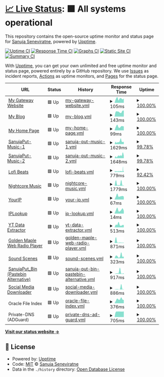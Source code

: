 # [📈 Live Status](https://status.sanuja.biz): <!--live status--> **🟩 All systems operational**

This repository contains the open-source uptime monitor and status page for [Sanuja Seneviratne](https://sanuja.biz/), powered by [Upptime](https://github.com/upptime/upptime).

[![Uptime CI](https://github.com/SanujaNS/SanujaPut-Status/workflows/Uptime%20CI/badge.svg)](https://github.com/SanujaNS/SanujaPut-Status/actions?query=workflow%3A%22Uptime+CI%22)
[![Response Time CI](https://github.com/SanujaNS/SanujaPut-Status/workflows/Response%20Time%20CI/badge.svg)](https://github.com/SanujaNS/SanujaPut-Status/actions?query=workflow%3A%22Response+Time+CI%22)
[![Graphs CI](https://github.com/SanujaNS/SanujaPut-Status/workflows/Graphs%20CI/badge.svg)](https://github.com/SanujaNS/SanujaPut-Status/actions?query=workflow%3A%22Graphs+CI%22)
[![Static Site CI](https://github.com/SanujaNS/SanujaPut-Status/workflows/Static%20Site%20CI/badge.svg)](https://github.com/SanujaNS/SanujaPut-Status/actions?query=workflow%3A%22Static+Site+CI%22)
[![Summary CI](https://github.com/SanujaNS/SanujaPut-Status/workflows/Summary%20CI/badge.svg)](https://github.com/SanujaNS/SanujaPut-Status/actions?query=workflow%3A%22Summary+CI%22)

With [Upptime](https://upptime.js.org), you can get your own unlimited and free uptime monitor and status page, powered entirely by a GitHub repository. We use [Issues](https://github.com/SanujaNS/SanujaPut-Status/issues) as incident reports, [Actions](https://github.com/SanujaNS/SanujaPut-Status/actions) as uptime monitors, and [Pages](https://status.sanuja.biz) for the status page.

<!--start: status pages-->
<!-- This summary is generated by Upptime (https://github.com/upptime/upptime) -->
<!-- Do not edit this manually, your changes will be overwritten -->
<!-- prettier-ignore -->
| URL | Status | History | Response Time | Uptime |
| --- | ------ | ------- | ------------- | ------ |
| <img alt="" src="https://icons.duckduckgo.com/ip3/sanuja.biz.ico" height="13"> [My Gateway Website](https://sanuja.biz/) | 🟩 Up | [my-gateway-website.yml](https://github.com/SanujaNS/SanujaPut-Status/commits/HEAD/history/my-gateway-website.yml) | <details><summary><img alt="Response time graph" src="./graphs/my-gateway-website/response-time-week.png" height="20"> 105ms</summary><br><a href="https://status.sanuja.biz/history/my-gateway-website"><img alt="Response time 96" src="https://img.shields.io/endpoint?url=https%3A%2F%2Fraw.githubusercontent.com%2FSanujaNS%2FSanujaPut-Status%2FHEAD%2Fapi%2Fmy-gateway-website%2Fresponse-time.json"></a><br><a href="https://status.sanuja.biz/history/my-gateway-website"><img alt="24-hour response time 109" src="https://img.shields.io/endpoint?url=https%3A%2F%2Fraw.githubusercontent.com%2FSanujaNS%2FSanujaPut-Status%2FHEAD%2Fapi%2Fmy-gateway-website%2Fresponse-time-day.json"></a><br><a href="https://status.sanuja.biz/history/my-gateway-website"><img alt="7-day response time 105" src="https://img.shields.io/endpoint?url=https%3A%2F%2Fraw.githubusercontent.com%2FSanujaNS%2FSanujaPut-Status%2FHEAD%2Fapi%2Fmy-gateway-website%2Fresponse-time-week.json"></a><br><a href="https://status.sanuja.biz/history/my-gateway-website"><img alt="30-day response time 111" src="https://img.shields.io/endpoint?url=https%3A%2F%2Fraw.githubusercontent.com%2FSanujaNS%2FSanujaPut-Status%2FHEAD%2Fapi%2Fmy-gateway-website%2Fresponse-time-month.json"></a><br><a href="https://status.sanuja.biz/history/my-gateway-website"><img alt="1-year response time 104" src="https://img.shields.io/endpoint?url=https%3A%2F%2Fraw.githubusercontent.com%2FSanujaNS%2FSanujaPut-Status%2FHEAD%2Fapi%2Fmy-gateway-website%2Fresponse-time-year.json"></a></details> | <details><summary><a href="https://status.sanuja.biz/history/my-gateway-website">100.00%</a></summary><a href="https://status.sanuja.biz/history/my-gateway-website"><img alt="All-time uptime 99.65%" src="https://img.shields.io/endpoint?url=https%3A%2F%2Fraw.githubusercontent.com%2FSanujaNS%2FSanujaPut-Status%2FHEAD%2Fapi%2Fmy-gateway-website%2Fuptime.json"></a><br><a href="https://status.sanuja.biz/history/my-gateway-website"><img alt="24-hour uptime 100.00%" src="https://img.shields.io/endpoint?url=https%3A%2F%2Fraw.githubusercontent.com%2FSanujaNS%2FSanujaPut-Status%2FHEAD%2Fapi%2Fmy-gateway-website%2Fuptime-day.json"></a><br><a href="https://status.sanuja.biz/history/my-gateway-website"><img alt="7-day uptime 100.00%" src="https://img.shields.io/endpoint?url=https%3A%2F%2Fraw.githubusercontent.com%2FSanujaNS%2FSanujaPut-Status%2FHEAD%2Fapi%2Fmy-gateway-website%2Fuptime-week.json"></a><br><a href="https://status.sanuja.biz/history/my-gateway-website"><img alt="30-day uptime 100.00%" src="https://img.shields.io/endpoint?url=https%3A%2F%2Fraw.githubusercontent.com%2FSanujaNS%2FSanujaPut-Status%2FHEAD%2Fapi%2Fmy-gateway-website%2Fuptime-month.json"></a><br><a href="https://status.sanuja.biz/history/my-gateway-website"><img alt="1-year uptime 99.66%" src="https://img.shields.io/endpoint?url=https%3A%2F%2Fraw.githubusercontent.com%2FSanujaNS%2FSanujaPut-Status%2FHEAD%2Fapi%2Fmy-gateway-website%2Fuptime-year.json"></a></details>
| <img alt="" src="https://icons.duckduckgo.com/ip3/sanujas.com.ico" height="13"> [My Blog](https://sanujas.com/) | 🟩 Up | [my-blog.yml](https://github.com/SanujaNS/SanujaPut-Status/commits/HEAD/history/my-blog.yml) | <details><summary><img alt="Response time graph" src="./graphs/my-blog/response-time-week.png" height="20"> 143ms</summary><br><a href="https://status.sanuja.biz/history/my-blog"><img alt="Response time 121" src="https://img.shields.io/endpoint?url=https%3A%2F%2Fraw.githubusercontent.com%2FSanujaNS%2FSanujaPut-Status%2FHEAD%2Fapi%2Fmy-blog%2Fresponse-time.json"></a><br><a href="https://status.sanuja.biz/history/my-blog"><img alt="24-hour response time 176" src="https://img.shields.io/endpoint?url=https%3A%2F%2Fraw.githubusercontent.com%2FSanujaNS%2FSanujaPut-Status%2FHEAD%2Fapi%2Fmy-blog%2Fresponse-time-day.json"></a><br><a href="https://status.sanuja.biz/history/my-blog"><img alt="7-day response time 143" src="https://img.shields.io/endpoint?url=https%3A%2F%2Fraw.githubusercontent.com%2FSanujaNS%2FSanujaPut-Status%2FHEAD%2Fapi%2Fmy-blog%2Fresponse-time-week.json"></a><br><a href="https://status.sanuja.biz/history/my-blog"><img alt="30-day response time 135" src="https://img.shields.io/endpoint?url=https%3A%2F%2Fraw.githubusercontent.com%2FSanujaNS%2FSanujaPut-Status%2FHEAD%2Fapi%2Fmy-blog%2Fresponse-time-month.json"></a><br><a href="https://status.sanuja.biz/history/my-blog"><img alt="1-year response time 129" src="https://img.shields.io/endpoint?url=https%3A%2F%2Fraw.githubusercontent.com%2FSanujaNS%2FSanujaPut-Status%2FHEAD%2Fapi%2Fmy-blog%2Fresponse-time-year.json"></a></details> | <details><summary><a href="https://status.sanuja.biz/history/my-blog">100.00%</a></summary><a href="https://status.sanuja.biz/history/my-blog"><img alt="All-time uptime 99.63%" src="https://img.shields.io/endpoint?url=https%3A%2F%2Fraw.githubusercontent.com%2FSanujaNS%2FSanujaPut-Status%2FHEAD%2Fapi%2Fmy-blog%2Fuptime.json"></a><br><a href="https://status.sanuja.biz/history/my-blog"><img alt="24-hour uptime 100.00%" src="https://img.shields.io/endpoint?url=https%3A%2F%2Fraw.githubusercontent.com%2FSanujaNS%2FSanujaPut-Status%2FHEAD%2Fapi%2Fmy-blog%2Fuptime-day.json"></a><br><a href="https://status.sanuja.biz/history/my-blog"><img alt="7-day uptime 100.00%" src="https://img.shields.io/endpoint?url=https%3A%2F%2Fraw.githubusercontent.com%2FSanujaNS%2FSanujaPut-Status%2FHEAD%2Fapi%2Fmy-blog%2Fuptime-week.json"></a><br><a href="https://status.sanuja.biz/history/my-blog"><img alt="30-day uptime 100.00%" src="https://img.shields.io/endpoint?url=https%3A%2F%2Fraw.githubusercontent.com%2FSanujaNS%2FSanujaPut-Status%2FHEAD%2Fapi%2Fmy-blog%2Fuptime-month.json"></a><br><a href="https://status.sanuja.biz/history/my-blog"><img alt="1-year uptime 99.62%" src="https://img.shields.io/endpoint?url=https%3A%2F%2Fraw.githubusercontent.com%2FSanujaNS%2FSanujaPut-Status%2FHEAD%2Fapi%2Fmy-blog%2Fuptime-year.json"></a></details>
| <img alt="" src="https://icons.duckduckgo.com/ip3/status.sanuja.biz.ico" height="13"> [My Home Page](https://status.sanuja.biz/) | 🟩 Up | [my-home-page.yml](https://github.com/SanujaNS/SanujaPut-Status/commits/HEAD/history/my-home-page.yml) | <details><summary><img alt="Response time graph" src="./graphs/my-home-page/response-time-week.png" height="20"> 99ms</summary><br><a href="https://status.sanuja.biz/history/my-home-page"><img alt="Response time 102" src="https://img.shields.io/endpoint?url=https%3A%2F%2Fraw.githubusercontent.com%2FSanujaNS%2FSanujaPut-Status%2FHEAD%2Fapi%2Fmy-home-page%2Fresponse-time.json"></a><br><a href="https://status.sanuja.biz/history/my-home-page"><img alt="24-hour response time 99" src="https://img.shields.io/endpoint?url=https%3A%2F%2Fraw.githubusercontent.com%2FSanujaNS%2FSanujaPut-Status%2FHEAD%2Fapi%2Fmy-home-page%2Fresponse-time-day.json"></a><br><a href="https://status.sanuja.biz/history/my-home-page"><img alt="7-day response time 99" src="https://img.shields.io/endpoint?url=https%3A%2F%2Fraw.githubusercontent.com%2FSanujaNS%2FSanujaPut-Status%2FHEAD%2Fapi%2Fmy-home-page%2Fresponse-time-week.json"></a><br><a href="https://status.sanuja.biz/history/my-home-page"><img alt="30-day response time 95" src="https://img.shields.io/endpoint?url=https%3A%2F%2Fraw.githubusercontent.com%2FSanujaNS%2FSanujaPut-Status%2FHEAD%2Fapi%2Fmy-home-page%2Fresponse-time-month.json"></a><br><a href="https://status.sanuja.biz/history/my-home-page"><img alt="1-year response time 102" src="https://img.shields.io/endpoint?url=https%3A%2F%2Fraw.githubusercontent.com%2FSanujaNS%2FSanujaPut-Status%2FHEAD%2Fapi%2Fmy-home-page%2Fresponse-time-year.json"></a></details> | <details><summary><a href="https://status.sanuja.biz/history/my-home-page">100.00%</a></summary><a href="https://status.sanuja.biz/history/my-home-page"><img alt="All-time uptime 99.89%" src="https://img.shields.io/endpoint?url=https%3A%2F%2Fraw.githubusercontent.com%2FSanujaNS%2FSanujaPut-Status%2FHEAD%2Fapi%2Fmy-home-page%2Fuptime.json"></a><br><a href="https://status.sanuja.biz/history/my-home-page"><img alt="24-hour uptime 100.00%" src="https://img.shields.io/endpoint?url=https%3A%2F%2Fraw.githubusercontent.com%2FSanujaNS%2FSanujaPut-Status%2FHEAD%2Fapi%2Fmy-home-page%2Fuptime-day.json"></a><br><a href="https://status.sanuja.biz/history/my-home-page"><img alt="7-day uptime 100.00%" src="https://img.shields.io/endpoint?url=https%3A%2F%2Fraw.githubusercontent.com%2FSanujaNS%2FSanujaPut-Status%2FHEAD%2Fapi%2Fmy-home-page%2Fuptime-week.json"></a><br><a href="https://status.sanuja.biz/history/my-home-page"><img alt="30-day uptime 100.00%" src="https://img.shields.io/endpoint?url=https%3A%2F%2Fraw.githubusercontent.com%2FSanujaNS%2FSanujaPut-Status%2FHEAD%2Fapi%2Fmy-home-page%2Fuptime-month.json"></a><br><a href="https://status.sanuja.biz/history/my-home-page"><img alt="1-year uptime 99.89%" src="https://img.shields.io/endpoint?url=https%3A%2F%2Fraw.githubusercontent.com%2FSanujaNS%2FSanujaPut-Status%2FHEAD%2Fapi%2Fmy-home-page%2Fuptime-year.json"></a></details>
| <img alt="" src="https://icons.duckduckgo.com/ip3/smusic.sanujas.eu.org.ico" height="13"> [SanujaPut-Music-1](https://smusic.sanujas.eu.org/) | 🟩 Up | [sanuja-put-music-1.yml](https://github.com/SanujaNS/SanujaPut-Status/commits/HEAD/history/sanuja-put-music-1.yml) | <details><summary><img alt="Response time graph" src="./graphs/sanuja-put-music-1/response-time-week.png" height="20"> 1629ms</summary><br><a href="https://status.sanuja.biz/history/sanuja-put-music-1"><img alt="Response time 1764" src="https://img.shields.io/endpoint?url=https%3A%2F%2Fraw.githubusercontent.com%2FSanujaNS%2FSanujaPut-Status%2FHEAD%2Fapi%2Fsanuja-put-music-1%2Fresponse-time.json"></a><br><a href="https://status.sanuja.biz/history/sanuja-put-music-1"><img alt="24-hour response time 1489" src="https://img.shields.io/endpoint?url=https%3A%2F%2Fraw.githubusercontent.com%2FSanujaNS%2FSanujaPut-Status%2FHEAD%2Fapi%2Fsanuja-put-music-1%2Fresponse-time-day.json"></a><br><a href="https://status.sanuja.biz/history/sanuja-put-music-1"><img alt="7-day response time 1629" src="https://img.shields.io/endpoint?url=https%3A%2F%2Fraw.githubusercontent.com%2FSanujaNS%2FSanujaPut-Status%2FHEAD%2Fapi%2Fsanuja-put-music-1%2Fresponse-time-week.json"></a><br><a href="https://status.sanuja.biz/history/sanuja-put-music-1"><img alt="30-day response time 1711" src="https://img.shields.io/endpoint?url=https%3A%2F%2Fraw.githubusercontent.com%2FSanujaNS%2FSanujaPut-Status%2FHEAD%2Fapi%2Fsanuja-put-music-1%2Fresponse-time-month.json"></a><br><a href="https://status.sanuja.biz/history/sanuja-put-music-1"><img alt="1-year response time 1764" src="https://img.shields.io/endpoint?url=https%3A%2F%2Fraw.githubusercontent.com%2FSanujaNS%2FSanujaPut-Status%2FHEAD%2Fapi%2Fsanuja-put-music-1%2Fresponse-time-year.json"></a></details> | <details><summary><a href="https://status.sanuja.biz/history/sanuja-put-music-1">99.78%</a></summary><a href="https://status.sanuja.biz/history/sanuja-put-music-1"><img alt="All-time uptime 75.09%" src="https://img.shields.io/endpoint?url=https%3A%2F%2Fraw.githubusercontent.com%2FSanujaNS%2FSanujaPut-Status%2FHEAD%2Fapi%2Fsanuja-put-music-1%2Fuptime.json"></a><br><a href="https://status.sanuja.biz/history/sanuja-put-music-1"><img alt="24-hour uptime 100.00%" src="https://img.shields.io/endpoint?url=https%3A%2F%2Fraw.githubusercontent.com%2FSanujaNS%2FSanujaPut-Status%2FHEAD%2Fapi%2Fsanuja-put-music-1%2Fuptime-day.json"></a><br><a href="https://status.sanuja.biz/history/sanuja-put-music-1"><img alt="7-day uptime 99.78%" src="https://img.shields.io/endpoint?url=https%3A%2F%2Fraw.githubusercontent.com%2FSanujaNS%2FSanujaPut-Status%2FHEAD%2Fapi%2Fsanuja-put-music-1%2Fuptime-week.json"></a><br><a href="https://status.sanuja.biz/history/sanuja-put-music-1"><img alt="30-day uptime 99.72%" src="https://img.shields.io/endpoint?url=https%3A%2F%2Fraw.githubusercontent.com%2FSanujaNS%2FSanujaPut-Status%2FHEAD%2Fapi%2Fsanuja-put-music-1%2Fuptime-month.json"></a><br><a href="https://status.sanuja.biz/history/sanuja-put-music-1"><img alt="1-year uptime 92.59%" src="https://img.shields.io/endpoint?url=https%3A%2F%2Fraw.githubusercontent.com%2FSanujaNS%2FSanujaPut-Status%2FHEAD%2Fapi%2Fsanuja-put-music-1%2Fuptime-year.json"></a></details>
| <img alt="" src="https://icons.duckduckgo.com/ip3/sanujas.serv00.net.ico" height="13"> [SanujaPut-Music-2](https://sanujas.serv00.net/) | 🟩 Up | [sanuja-put-music-2.yml](https://github.com/SanujaNS/SanujaPut-Status/commits/HEAD/history/sanuja-put-music-2.yml) | <details><summary><img alt="Response time graph" src="./graphs/sanuja-put-music-2/response-time-week.png" height="20"> 1648ms</summary><br><a href="https://status.sanuja.biz/history/sanuja-put-music-2"><img alt="Response time 1586" src="https://img.shields.io/endpoint?url=https%3A%2F%2Fraw.githubusercontent.com%2FSanujaNS%2FSanujaPut-Status%2FHEAD%2Fapi%2Fsanuja-put-music-2%2Fresponse-time.json"></a><br><a href="https://status.sanuja.biz/history/sanuja-put-music-2"><img alt="24-hour response time 1606" src="https://img.shields.io/endpoint?url=https%3A%2F%2Fraw.githubusercontent.com%2FSanujaNS%2FSanujaPut-Status%2FHEAD%2Fapi%2Fsanuja-put-music-2%2Fresponse-time-day.json"></a><br><a href="https://status.sanuja.biz/history/sanuja-put-music-2"><img alt="7-day response time 1648" src="https://img.shields.io/endpoint?url=https%3A%2F%2Fraw.githubusercontent.com%2FSanujaNS%2FSanujaPut-Status%2FHEAD%2Fapi%2Fsanuja-put-music-2%2Fresponse-time-week.json"></a><br><a href="https://status.sanuja.biz/history/sanuja-put-music-2"><img alt="30-day response time 1497" src="https://img.shields.io/endpoint?url=https%3A%2F%2Fraw.githubusercontent.com%2FSanujaNS%2FSanujaPut-Status%2FHEAD%2Fapi%2Fsanuja-put-music-2%2Fresponse-time-month.json"></a><br><a href="https://status.sanuja.biz/history/sanuja-put-music-2"><img alt="1-year response time 1495" src="https://img.shields.io/endpoint?url=https%3A%2F%2Fraw.githubusercontent.com%2FSanujaNS%2FSanujaPut-Status%2FHEAD%2Fapi%2Fsanuja-put-music-2%2Fresponse-time-year.json"></a></details> | <details><summary><a href="https://status.sanuja.biz/history/sanuja-put-music-2">99.78%</a></summary><a href="https://status.sanuja.biz/history/sanuja-put-music-2"><img alt="All-time uptime 99.84%" src="https://img.shields.io/endpoint?url=https%3A%2F%2Fraw.githubusercontent.com%2FSanujaNS%2FSanujaPut-Status%2FHEAD%2Fapi%2Fsanuja-put-music-2%2Fuptime.json"></a><br><a href="https://status.sanuja.biz/history/sanuja-put-music-2"><img alt="24-hour uptime 100.00%" src="https://img.shields.io/endpoint?url=https%3A%2F%2Fraw.githubusercontent.com%2FSanujaNS%2FSanujaPut-Status%2FHEAD%2Fapi%2Fsanuja-put-music-2%2Fuptime-day.json"></a><br><a href="https://status.sanuja.biz/history/sanuja-put-music-2"><img alt="7-day uptime 99.78%" src="https://img.shields.io/endpoint?url=https%3A%2F%2Fraw.githubusercontent.com%2FSanujaNS%2FSanujaPut-Status%2FHEAD%2Fapi%2Fsanuja-put-music-2%2Fuptime-week.json"></a><br><a href="https://status.sanuja.biz/history/sanuja-put-music-2"><img alt="30-day uptime 99.72%" src="https://img.shields.io/endpoint?url=https%3A%2F%2Fraw.githubusercontent.com%2FSanujaNS%2FSanujaPut-Status%2FHEAD%2Fapi%2Fsanuja-put-music-2%2Fuptime-month.json"></a><br><a href="https://status.sanuja.biz/history/sanuja-put-music-2"><img alt="1-year uptime 99.81%" src="https://img.shields.io/endpoint?url=https%3A%2F%2Fraw.githubusercontent.com%2FSanujaNS%2FSanujaPut-Status%2FHEAD%2Fapi%2Fsanuja-put-music-2%2Fuptime-year.json"></a></details>
| <img alt="" src="https://icons.duckduckgo.com/ip3/sanuja.rf.gd.ico" height="13"> [Lofi Beats](https://sanuja.rf.gd/) | 🟩 Up | [lofi-beats.yml](https://github.com/SanujaNS/SanujaPut-Status/commits/HEAD/history/lofi-beats.yml) | <details><summary><img alt="Response time graph" src="./graphs/lofi-beats/response-time-week.png" height="20"> 779ms</summary><br><a href="https://status.sanuja.biz/history/lofi-beats"><img alt="Response time 634" src="https://img.shields.io/endpoint?url=https%3A%2F%2Fraw.githubusercontent.com%2FSanujaNS%2FSanujaPut-Status%2FHEAD%2Fapi%2Flofi-beats%2Fresponse-time.json"></a><br><a href="https://status.sanuja.biz/history/lofi-beats"><img alt="24-hour response time 685" src="https://img.shields.io/endpoint?url=https%3A%2F%2Fraw.githubusercontent.com%2FSanujaNS%2FSanujaPut-Status%2FHEAD%2Fapi%2Flofi-beats%2Fresponse-time-day.json"></a><br><a href="https://status.sanuja.biz/history/lofi-beats"><img alt="7-day response time 779" src="https://img.shields.io/endpoint?url=https%3A%2F%2Fraw.githubusercontent.com%2FSanujaNS%2FSanujaPut-Status%2FHEAD%2Fapi%2Flofi-beats%2Fresponse-time-week.json"></a><br><a href="https://status.sanuja.biz/history/lofi-beats"><img alt="30-day response time 782" src="https://img.shields.io/endpoint?url=https%3A%2F%2Fraw.githubusercontent.com%2FSanujaNS%2FSanujaPut-Status%2FHEAD%2Fapi%2Flofi-beats%2Fresponse-time-month.json"></a><br><a href="https://status.sanuja.biz/history/lofi-beats"><img alt="1-year response time 652" src="https://img.shields.io/endpoint?url=https%3A%2F%2Fraw.githubusercontent.com%2FSanujaNS%2FSanujaPut-Status%2FHEAD%2Fapi%2Flofi-beats%2Fresponse-time-year.json"></a></details> | <details><summary><a href="https://status.sanuja.biz/history/lofi-beats">92.42%</a></summary><a href="https://status.sanuja.biz/history/lofi-beats"><img alt="All-time uptime 99.70%" src="https://img.shields.io/endpoint?url=https%3A%2F%2Fraw.githubusercontent.com%2FSanujaNS%2FSanujaPut-Status%2FHEAD%2Fapi%2Flofi-beats%2Fuptime.json"></a><br><a href="https://status.sanuja.biz/history/lofi-beats"><img alt="24-hour uptime 98.11%" src="https://img.shields.io/endpoint?url=https%3A%2F%2Fraw.githubusercontent.com%2FSanujaNS%2FSanujaPut-Status%2FHEAD%2Fapi%2Flofi-beats%2Fuptime-day.json"></a><br><a href="https://status.sanuja.biz/history/lofi-beats"><img alt="7-day uptime 92.42%" src="https://img.shields.io/endpoint?url=https%3A%2F%2Fraw.githubusercontent.com%2FSanujaNS%2FSanujaPut-Status%2FHEAD%2Fapi%2Flofi-beats%2Fuptime-week.json"></a><br><a href="https://status.sanuja.biz/history/lofi-beats"><img alt="30-day uptime 94.53%" src="https://img.shields.io/endpoint?url=https%3A%2F%2Fraw.githubusercontent.com%2FSanujaNS%2FSanujaPut-Status%2FHEAD%2Fapi%2Flofi-beats%2Fuptime-month.json"></a><br><a href="https://status.sanuja.biz/history/lofi-beats"><img alt="1-year uptime 99.43%" src="https://img.shields.io/endpoint?url=https%3A%2F%2Fraw.githubusercontent.com%2FSanujaNS%2FSanujaPut-Status%2FHEAD%2Fapi%2Flofi-beats%2Fuptime-year.json"></a></details>
| <img alt="" src="https://icons.duckduckgo.com/ip3/ncore.sanujas.eu.org.ico" height="13"> [Nightcore Music](https://ncore.sanujas.eu.org/) | 🟩 Up | [nightcore-music.yml](https://github.com/SanujaNS/SanujaPut-Status/commits/HEAD/history/nightcore-music.yml) | <details><summary><img alt="Response time graph" src="./graphs/nightcore-music/response-time-week.png" height="20"> 1779ms</summary><br><a href="https://status.sanuja.biz/history/nightcore-music"><img alt="Response time 839" src="https://img.shields.io/endpoint?url=https%3A%2F%2Fraw.githubusercontent.com%2FSanujaNS%2FSanujaPut-Status%2FHEAD%2Fapi%2Fnightcore-music%2Fresponse-time.json"></a><br><a href="https://status.sanuja.biz/history/nightcore-music"><img alt="24-hour response time 336" src="https://img.shields.io/endpoint?url=https%3A%2F%2Fraw.githubusercontent.com%2FSanujaNS%2FSanujaPut-Status%2FHEAD%2Fapi%2Fnightcore-music%2Fresponse-time-day.json"></a><br><a href="https://status.sanuja.biz/history/nightcore-music"><img alt="7-day response time 1779" src="https://img.shields.io/endpoint?url=https%3A%2F%2Fraw.githubusercontent.com%2FSanujaNS%2FSanujaPut-Status%2FHEAD%2Fapi%2Fnightcore-music%2Fresponse-time-week.json"></a><br><a href="https://status.sanuja.biz/history/nightcore-music"><img alt="30-day response time 776" src="https://img.shields.io/endpoint?url=https%3A%2F%2Fraw.githubusercontent.com%2FSanujaNS%2FSanujaPut-Status%2FHEAD%2Fapi%2Fnightcore-music%2Fresponse-time-month.json"></a><br><a href="https://status.sanuja.biz/history/nightcore-music"><img alt="1-year response time 839" src="https://img.shields.io/endpoint?url=https%3A%2F%2Fraw.githubusercontent.com%2FSanujaNS%2FSanujaPut-Status%2FHEAD%2Fapi%2Fnightcore-music%2Fresponse-time-year.json"></a></details> | <details><summary><a href="https://status.sanuja.biz/history/nightcore-music">100.00%</a></summary><a href="https://status.sanuja.biz/history/nightcore-music"><img alt="All-time uptime 98.09%" src="https://img.shields.io/endpoint?url=https%3A%2F%2Fraw.githubusercontent.com%2FSanujaNS%2FSanujaPut-Status%2FHEAD%2Fapi%2Fnightcore-music%2Fuptime.json"></a><br><a href="https://status.sanuja.biz/history/nightcore-music"><img alt="24-hour uptime 100.00%" src="https://img.shields.io/endpoint?url=https%3A%2F%2Fraw.githubusercontent.com%2FSanujaNS%2FSanujaPut-Status%2FHEAD%2Fapi%2Fnightcore-music%2Fuptime-day.json"></a><br><a href="https://status.sanuja.biz/history/nightcore-music"><img alt="7-day uptime 100.00%" src="https://img.shields.io/endpoint?url=https%3A%2F%2Fraw.githubusercontent.com%2FSanujaNS%2FSanujaPut-Status%2FHEAD%2Fapi%2Fnightcore-music%2Fuptime-week.json"></a><br><a href="https://status.sanuja.biz/history/nightcore-music"><img alt="30-day uptime 99.88%" src="https://img.shields.io/endpoint?url=https%3A%2F%2Fraw.githubusercontent.com%2FSanujaNS%2FSanujaPut-Status%2FHEAD%2Fapi%2Fnightcore-music%2Fuptime-month.json"></a><br><a href="https://status.sanuja.biz/history/nightcore-music"><img alt="1-year uptime 98.09%" src="https://img.shields.io/endpoint?url=https%3A%2F%2Fraw.githubusercontent.com%2FSanujaNS%2FSanujaPut-Status%2FHEAD%2Fapi%2Fnightcore-music%2Fuptime-year.json"></a></details>
| <img alt="" src="https://icons.duckduckgo.com/ip3/sanuja.biz.ico" height="13"> [YourIP](https://sanuja.biz/tools/yourip/) | 🟩 Up | [your-ip.yml](https://github.com/SanujaNS/SanujaPut-Status/commits/HEAD/history/your-ip.yml) | <details><summary><img alt="Response time graph" src="./graphs/your-ip/response-time-week.png" height="20"> 67ms</summary><br><a href="https://status.sanuja.biz/history/your-ip"><img alt="Response time 53" src="https://img.shields.io/endpoint?url=https%3A%2F%2Fraw.githubusercontent.com%2FSanujaNS%2FSanujaPut-Status%2FHEAD%2Fapi%2Fyour-ip%2Fresponse-time.json"></a><br><a href="https://status.sanuja.biz/history/your-ip"><img alt="24-hour response time 55" src="https://img.shields.io/endpoint?url=https%3A%2F%2Fraw.githubusercontent.com%2FSanujaNS%2FSanujaPut-Status%2FHEAD%2Fapi%2Fyour-ip%2Fresponse-time-day.json"></a><br><a href="https://status.sanuja.biz/history/your-ip"><img alt="7-day response time 67" src="https://img.shields.io/endpoint?url=https%3A%2F%2Fraw.githubusercontent.com%2FSanujaNS%2FSanujaPut-Status%2FHEAD%2Fapi%2Fyour-ip%2Fresponse-time-week.json"></a><br><a href="https://status.sanuja.biz/history/your-ip"><img alt="30-day response time 67" src="https://img.shields.io/endpoint?url=https%3A%2F%2Fraw.githubusercontent.com%2FSanujaNS%2FSanujaPut-Status%2FHEAD%2Fapi%2Fyour-ip%2Fresponse-time-month.json"></a><br><a href="https://status.sanuja.biz/history/your-ip"><img alt="1-year response time 65" src="https://img.shields.io/endpoint?url=https%3A%2F%2Fraw.githubusercontent.com%2FSanujaNS%2FSanujaPut-Status%2FHEAD%2Fapi%2Fyour-ip%2Fresponse-time-year.json"></a></details> | <details><summary><a href="https://status.sanuja.biz/history/your-ip">100.00%</a></summary><a href="https://status.sanuja.biz/history/your-ip"><img alt="All-time uptime 99.61%" src="https://img.shields.io/endpoint?url=https%3A%2F%2Fraw.githubusercontent.com%2FSanujaNS%2FSanujaPut-Status%2FHEAD%2Fapi%2Fyour-ip%2Fuptime.json"></a><br><a href="https://status.sanuja.biz/history/your-ip"><img alt="24-hour uptime 100.00%" src="https://img.shields.io/endpoint?url=https%3A%2F%2Fraw.githubusercontent.com%2FSanujaNS%2FSanujaPut-Status%2FHEAD%2Fapi%2Fyour-ip%2Fuptime-day.json"></a><br><a href="https://status.sanuja.biz/history/your-ip"><img alt="7-day uptime 100.00%" src="https://img.shields.io/endpoint?url=https%3A%2F%2Fraw.githubusercontent.com%2FSanujaNS%2FSanujaPut-Status%2FHEAD%2Fapi%2Fyour-ip%2Fuptime-week.json"></a><br><a href="https://status.sanuja.biz/history/your-ip"><img alt="30-day uptime 100.00%" src="https://img.shields.io/endpoint?url=https%3A%2F%2Fraw.githubusercontent.com%2FSanujaNS%2FSanujaPut-Status%2FHEAD%2Fapi%2Fyour-ip%2Fuptime-month.json"></a><br><a href="https://status.sanuja.biz/history/your-ip"><img alt="1-year uptime 99.60%" src="https://img.shields.io/endpoint?url=https%3A%2F%2Fraw.githubusercontent.com%2FSanujaNS%2FSanujaPut-Status%2FHEAD%2Fapi%2Fyour-ip%2Fuptime-year.json"></a></details>
| <img alt="" src="https://icons.duckduckgo.com/ip3/sanuja.biz.ico" height="13"> [IPLookup](https://sanuja.biz/tools/iplookup/) | 🟩 Up | [ip-lookup.yml](https://github.com/SanujaNS/SanujaPut-Status/commits/HEAD/history/ip-lookup.yml) | <details><summary><img alt="Response time graph" src="./graphs/ip-lookup/response-time-week.png" height="20"> 14ms</summary><br><a href="https://status.sanuja.biz/history/ip-lookup"><img alt="Response time 23" src="https://img.shields.io/endpoint?url=https%3A%2F%2Fraw.githubusercontent.com%2FSanujaNS%2FSanujaPut-Status%2FHEAD%2Fapi%2Fip-lookup%2Fresponse-time.json"></a><br><a href="https://status.sanuja.biz/history/ip-lookup"><img alt="24-hour response time 11" src="https://img.shields.io/endpoint?url=https%3A%2F%2Fraw.githubusercontent.com%2FSanujaNS%2FSanujaPut-Status%2FHEAD%2Fapi%2Fip-lookup%2Fresponse-time-day.json"></a><br><a href="https://status.sanuja.biz/history/ip-lookup"><img alt="7-day response time 14" src="https://img.shields.io/endpoint?url=https%3A%2F%2Fraw.githubusercontent.com%2FSanujaNS%2FSanujaPut-Status%2FHEAD%2Fapi%2Fip-lookup%2Fresponse-time-week.json"></a><br><a href="https://status.sanuja.biz/history/ip-lookup"><img alt="30-day response time 16" src="https://img.shields.io/endpoint?url=https%3A%2F%2Fraw.githubusercontent.com%2FSanujaNS%2FSanujaPut-Status%2FHEAD%2Fapi%2Fip-lookup%2Fresponse-time-month.json"></a><br><a href="https://status.sanuja.biz/history/ip-lookup"><img alt="1-year response time 26" src="https://img.shields.io/endpoint?url=https%3A%2F%2Fraw.githubusercontent.com%2FSanujaNS%2FSanujaPut-Status%2FHEAD%2Fapi%2Fip-lookup%2Fresponse-time-year.json"></a></details> | <details><summary><a href="https://status.sanuja.biz/history/ip-lookup">100.00%</a></summary><a href="https://status.sanuja.biz/history/ip-lookup"><img alt="All-time uptime 99.61%" src="https://img.shields.io/endpoint?url=https%3A%2F%2Fraw.githubusercontent.com%2FSanujaNS%2FSanujaPut-Status%2FHEAD%2Fapi%2Fip-lookup%2Fuptime.json"></a><br><a href="https://status.sanuja.biz/history/ip-lookup"><img alt="24-hour uptime 100.00%" src="https://img.shields.io/endpoint?url=https%3A%2F%2Fraw.githubusercontent.com%2FSanujaNS%2FSanujaPut-Status%2FHEAD%2Fapi%2Fip-lookup%2Fuptime-day.json"></a><br><a href="https://status.sanuja.biz/history/ip-lookup"><img alt="7-day uptime 100.00%" src="https://img.shields.io/endpoint?url=https%3A%2F%2Fraw.githubusercontent.com%2FSanujaNS%2FSanujaPut-Status%2FHEAD%2Fapi%2Fip-lookup%2Fuptime-week.json"></a><br><a href="https://status.sanuja.biz/history/ip-lookup"><img alt="30-day uptime 100.00%" src="https://img.shields.io/endpoint?url=https%3A%2F%2Fraw.githubusercontent.com%2FSanujaNS%2FSanujaPut-Status%2FHEAD%2Fapi%2Fip-lookup%2Fuptime-month.json"></a><br><a href="https://status.sanuja.biz/history/ip-lookup"><img alt="1-year uptime 99.59%" src="https://img.shields.io/endpoint?url=https%3A%2F%2Fraw.githubusercontent.com%2FSanujaNS%2FSanujaPut-Status%2FHEAD%2Fapi%2Fip-lookup%2Fuptime-year.json"></a></details>
| <img alt="" src="https://icons.duckduckgo.com/ip3/yt.sanuja.eu.org.ico" height="13"> [YT Data Extractor](https://yt.sanuja.eu.org/) | 🟩 Up | [yt-data-extractor.yml](https://github.com/SanujaNS/SanujaPut-Status/commits/HEAD/history/yt-data-extractor.yml) | <details><summary><img alt="Response time graph" src="./graphs/yt-data-extractor/response-time-week.png" height="20"> 513ms</summary><br><a href="https://status.sanuja.biz/history/yt-data-extractor"><img alt="Response time 1126" src="https://img.shields.io/endpoint?url=https%3A%2F%2Fraw.githubusercontent.com%2FSanujaNS%2FSanujaPut-Status%2FHEAD%2Fapi%2Fyt-data-extractor%2Fresponse-time.json"></a><br><a href="https://status.sanuja.biz/history/yt-data-extractor"><img alt="24-hour response time 443" src="https://img.shields.io/endpoint?url=https%3A%2F%2Fraw.githubusercontent.com%2FSanujaNS%2FSanujaPut-Status%2FHEAD%2Fapi%2Fyt-data-extractor%2Fresponse-time-day.json"></a><br><a href="https://status.sanuja.biz/history/yt-data-extractor"><img alt="7-day response time 513" src="https://img.shields.io/endpoint?url=https%3A%2F%2Fraw.githubusercontent.com%2FSanujaNS%2FSanujaPut-Status%2FHEAD%2Fapi%2Fyt-data-extractor%2Fresponse-time-week.json"></a><br><a href="https://status.sanuja.biz/history/yt-data-extractor"><img alt="30-day response time 779" src="https://img.shields.io/endpoint?url=https%3A%2F%2Fraw.githubusercontent.com%2FSanujaNS%2FSanujaPut-Status%2FHEAD%2Fapi%2Fyt-data-extractor%2Fresponse-time-month.json"></a><br><a href="https://status.sanuja.biz/history/yt-data-extractor"><img alt="1-year response time 1126" src="https://img.shields.io/endpoint?url=https%3A%2F%2Fraw.githubusercontent.com%2FSanujaNS%2FSanujaPut-Status%2FHEAD%2Fapi%2Fyt-data-extractor%2Fresponse-time-year.json"></a></details> | <details><summary><a href="https://status.sanuja.biz/history/yt-data-extractor">100.00%</a></summary><a href="https://status.sanuja.biz/history/yt-data-extractor"><img alt="All-time uptime 96.93%" src="https://img.shields.io/endpoint?url=https%3A%2F%2Fraw.githubusercontent.com%2FSanujaNS%2FSanujaPut-Status%2FHEAD%2Fapi%2Fyt-data-extractor%2Fuptime.json"></a><br><a href="https://status.sanuja.biz/history/yt-data-extractor"><img alt="24-hour uptime 100.00%" src="https://img.shields.io/endpoint?url=https%3A%2F%2Fraw.githubusercontent.com%2FSanujaNS%2FSanujaPut-Status%2FHEAD%2Fapi%2Fyt-data-extractor%2Fuptime-day.json"></a><br><a href="https://status.sanuja.biz/history/yt-data-extractor"><img alt="7-day uptime 100.00%" src="https://img.shields.io/endpoint?url=https%3A%2F%2Fraw.githubusercontent.com%2FSanujaNS%2FSanujaPut-Status%2FHEAD%2Fapi%2Fyt-data-extractor%2Fuptime-week.json"></a><br><a href="https://status.sanuja.biz/history/yt-data-extractor"><img alt="30-day uptime 99.91%" src="https://img.shields.io/endpoint?url=https%3A%2F%2Fraw.githubusercontent.com%2FSanujaNS%2FSanujaPut-Status%2FHEAD%2Fapi%2Fyt-data-extractor%2Fuptime-month.json"></a><br><a href="https://status.sanuja.biz/history/yt-data-extractor"><img alt="1-year uptime 96.93%" src="https://img.shields.io/endpoint?url=https%3A%2F%2Fraw.githubusercontent.com%2FSanujaNS%2FSanujaPut-Status%2FHEAD%2Fapi%2Fyt-data-extractor%2Fuptime-year.json"></a></details>
| <img alt="" src="https://icons.duckduckgo.com/ip3/gm.sanuja.eu.org.ico" height="13"> [Golden Maple Web Radio Player](https://gm.sanuja.eu.org/) | 🟩 Up | [golden-maple-web-radio-player.yml](https://github.com/SanujaNS/SanujaPut-Status/commits/HEAD/history/golden-maple-web-radio-player.yml) | <details><summary><img alt="Response time graph" src="./graphs/golden-maple-web-radio-player/response-time-week.png" height="20"> 871ms</summary><br><a href="https://status.sanuja.biz/history/golden-maple-web-radio-player"><img alt="Response time 715" src="https://img.shields.io/endpoint?url=https%3A%2F%2Fraw.githubusercontent.com%2FSanujaNS%2FSanujaPut-Status%2FHEAD%2Fapi%2Fgolden-maple-web-radio-player%2Fresponse-time.json"></a><br><a href="https://status.sanuja.biz/history/golden-maple-web-radio-player"><img alt="24-hour response time 231" src="https://img.shields.io/endpoint?url=https%3A%2F%2Fraw.githubusercontent.com%2FSanujaNS%2FSanujaPut-Status%2FHEAD%2Fapi%2Fgolden-maple-web-radio-player%2Fresponse-time-day.json"></a><br><a href="https://status.sanuja.biz/history/golden-maple-web-radio-player"><img alt="7-day response time 871" src="https://img.shields.io/endpoint?url=https%3A%2F%2Fraw.githubusercontent.com%2FSanujaNS%2FSanujaPut-Status%2FHEAD%2Fapi%2Fgolden-maple-web-radio-player%2Fresponse-time-week.json"></a><br><a href="https://status.sanuja.biz/history/golden-maple-web-radio-player"><img alt="30-day response time 522" src="https://img.shields.io/endpoint?url=https%3A%2F%2Fraw.githubusercontent.com%2FSanujaNS%2FSanujaPut-Status%2FHEAD%2Fapi%2Fgolden-maple-web-radio-player%2Fresponse-time-month.json"></a><br><a href="https://status.sanuja.biz/history/golden-maple-web-radio-player"><img alt="1-year response time 715" src="https://img.shields.io/endpoint?url=https%3A%2F%2Fraw.githubusercontent.com%2FSanujaNS%2FSanujaPut-Status%2FHEAD%2Fapi%2Fgolden-maple-web-radio-player%2Fresponse-time-year.json"></a></details> | <details><summary><a href="https://status.sanuja.biz/history/golden-maple-web-radio-player">100.00%</a></summary><a href="https://status.sanuja.biz/history/golden-maple-web-radio-player"><img alt="All-time uptime 96.27%" src="https://img.shields.io/endpoint?url=https%3A%2F%2Fraw.githubusercontent.com%2FSanujaNS%2FSanujaPut-Status%2FHEAD%2Fapi%2Fgolden-maple-web-radio-player%2Fuptime.json"></a><br><a href="https://status.sanuja.biz/history/golden-maple-web-radio-player"><img alt="24-hour uptime 100.00%" src="https://img.shields.io/endpoint?url=https%3A%2F%2Fraw.githubusercontent.com%2FSanujaNS%2FSanujaPut-Status%2FHEAD%2Fapi%2Fgolden-maple-web-radio-player%2Fuptime-day.json"></a><br><a href="https://status.sanuja.biz/history/golden-maple-web-radio-player"><img alt="7-day uptime 100.00%" src="https://img.shields.io/endpoint?url=https%3A%2F%2Fraw.githubusercontent.com%2FSanujaNS%2FSanujaPut-Status%2FHEAD%2Fapi%2Fgolden-maple-web-radio-player%2Fuptime-week.json"></a><br><a href="https://status.sanuja.biz/history/golden-maple-web-radio-player"><img alt="30-day uptime 99.95%" src="https://img.shields.io/endpoint?url=https%3A%2F%2Fraw.githubusercontent.com%2FSanujaNS%2FSanujaPut-Status%2FHEAD%2Fapi%2Fgolden-maple-web-radio-player%2Fuptime-month.json"></a><br><a href="https://status.sanuja.biz/history/golden-maple-web-radio-player"><img alt="1-year uptime 96.27%" src="https://img.shields.io/endpoint?url=https%3A%2F%2Fraw.githubusercontent.com%2FSanujaNS%2FSanujaPut-Status%2FHEAD%2Fapi%2Fgolden-maple-web-radio-player%2Fuptime-year.json"></a></details>
| <img alt="" src="https://icons.duckduckgo.com/ip3/ss.sanuja.eu.org.ico" height="13"> [Sound Scenes](https://ss.sanuja.eu.org/) | 🟩 Up | [sound-scenes.yml](https://github.com/SanujaNS/SanujaPut-Status/commits/HEAD/history/sound-scenes.yml) | <details><summary><img alt="Response time graph" src="./graphs/sound-scenes/response-time-week.png" height="20"> 323ms</summary><br><a href="https://status.sanuja.biz/history/sound-scenes"><img alt="Response time 602" src="https://img.shields.io/endpoint?url=https%3A%2F%2Fraw.githubusercontent.com%2FSanujaNS%2FSanujaPut-Status%2FHEAD%2Fapi%2Fsound-scenes%2Fresponse-time.json"></a><br><a href="https://status.sanuja.biz/history/sound-scenes"><img alt="24-hour response time 260" src="https://img.shields.io/endpoint?url=https%3A%2F%2Fraw.githubusercontent.com%2FSanujaNS%2FSanujaPut-Status%2FHEAD%2Fapi%2Fsound-scenes%2Fresponse-time-day.json"></a><br><a href="https://status.sanuja.biz/history/sound-scenes"><img alt="7-day response time 323" src="https://img.shields.io/endpoint?url=https%3A%2F%2Fraw.githubusercontent.com%2FSanujaNS%2FSanujaPut-Status%2FHEAD%2Fapi%2Fsound-scenes%2Fresponse-time-week.json"></a><br><a href="https://status.sanuja.biz/history/sound-scenes"><img alt="30-day response time 303" src="https://img.shields.io/endpoint?url=https%3A%2F%2Fraw.githubusercontent.com%2FSanujaNS%2FSanujaPut-Status%2FHEAD%2Fapi%2Fsound-scenes%2Fresponse-time-month.json"></a><br><a href="https://status.sanuja.biz/history/sound-scenes"><img alt="1-year response time 602" src="https://img.shields.io/endpoint?url=https%3A%2F%2Fraw.githubusercontent.com%2FSanujaNS%2FSanujaPut-Status%2FHEAD%2Fapi%2Fsound-scenes%2Fresponse-time-year.json"></a></details> | <details><summary><a href="https://status.sanuja.biz/history/sound-scenes">100.00%</a></summary><a href="https://status.sanuja.biz/history/sound-scenes"><img alt="All-time uptime 96.28%" src="https://img.shields.io/endpoint?url=https%3A%2F%2Fraw.githubusercontent.com%2FSanujaNS%2FSanujaPut-Status%2FHEAD%2Fapi%2Fsound-scenes%2Fuptime.json"></a><br><a href="https://status.sanuja.biz/history/sound-scenes"><img alt="24-hour uptime 100.00%" src="https://img.shields.io/endpoint?url=https%3A%2F%2Fraw.githubusercontent.com%2FSanujaNS%2FSanujaPut-Status%2FHEAD%2Fapi%2Fsound-scenes%2Fuptime-day.json"></a><br><a href="https://status.sanuja.biz/history/sound-scenes"><img alt="7-day uptime 100.00%" src="https://img.shields.io/endpoint?url=https%3A%2F%2Fraw.githubusercontent.com%2FSanujaNS%2FSanujaPut-Status%2FHEAD%2Fapi%2Fsound-scenes%2Fuptime-week.json"></a><br><a href="https://status.sanuja.biz/history/sound-scenes"><img alt="30-day uptime 99.95%" src="https://img.shields.io/endpoint?url=https%3A%2F%2Fraw.githubusercontent.com%2FSanujaNS%2FSanujaPut-Status%2FHEAD%2Fapi%2Fsound-scenes%2Fuptime-month.json"></a><br><a href="https://status.sanuja.biz/history/sound-scenes"><img alt="1-year uptime 96.28%" src="https://img.shields.io/endpoint?url=https%3A%2F%2Fraw.githubusercontent.com%2FSanujaNS%2FSanujaPut-Status%2FHEAD%2Fapi%2Fsound-scenes%2Fuptime-year.json"></a></details>
| <img alt="" src="https://icons.duckduckgo.com/ip3/bin.sanuja.eu.org.ico" height="13"> [SanujaPut_Bin (Pastebin Alternative)](https://bin.sanuja.eu.org/) | 🟩 Up | [sanuja-put-bin-pastebin-alternative.yml](https://github.com/SanujaNS/SanujaPut-Status/commits/HEAD/history/sanuja-put-bin-pastebin-alternative.yml) | <details><summary><img alt="Response time graph" src="./graphs/sanuja-put-bin-pastebin-alternative/response-time-week.png" height="20"> 917ms</summary><br><a href="https://status.sanuja.biz/history/sanuja-put-bin-pastebin-alternative"><img alt="Response time 713" src="https://img.shields.io/endpoint?url=https%3A%2F%2Fraw.githubusercontent.com%2FSanujaNS%2FSanujaPut-Status%2FHEAD%2Fapi%2Fsanuja-put-bin-pastebin-alternative%2Fresponse-time.json"></a><br><a href="https://status.sanuja.biz/history/sanuja-put-bin-pastebin-alternative"><img alt="24-hour response time 508" src="https://img.shields.io/endpoint?url=https%3A%2F%2Fraw.githubusercontent.com%2FSanujaNS%2FSanujaPut-Status%2FHEAD%2Fapi%2Fsanuja-put-bin-pastebin-alternative%2Fresponse-time-day.json"></a><br><a href="https://status.sanuja.biz/history/sanuja-put-bin-pastebin-alternative"><img alt="7-day response time 917" src="https://img.shields.io/endpoint?url=https%3A%2F%2Fraw.githubusercontent.com%2FSanujaNS%2FSanujaPut-Status%2FHEAD%2Fapi%2Fsanuja-put-bin-pastebin-alternative%2Fresponse-time-week.json"></a><br><a href="https://status.sanuja.biz/history/sanuja-put-bin-pastebin-alternative"><img alt="30-day response time 601" src="https://img.shields.io/endpoint?url=https%3A%2F%2Fraw.githubusercontent.com%2FSanujaNS%2FSanujaPut-Status%2FHEAD%2Fapi%2Fsanuja-put-bin-pastebin-alternative%2Fresponse-time-month.json"></a><br><a href="https://status.sanuja.biz/history/sanuja-put-bin-pastebin-alternative"><img alt="1-year response time 713" src="https://img.shields.io/endpoint?url=https%3A%2F%2Fraw.githubusercontent.com%2FSanujaNS%2FSanujaPut-Status%2FHEAD%2Fapi%2Fsanuja-put-bin-pastebin-alternative%2Fresponse-time-year.json"></a></details> | <details><summary><a href="https://status.sanuja.biz/history/sanuja-put-bin-pastebin-alternative">100.00%</a></summary><a href="https://status.sanuja.biz/history/sanuja-put-bin-pastebin-alternative"><img alt="All-time uptime 96.28%" src="https://img.shields.io/endpoint?url=https%3A%2F%2Fraw.githubusercontent.com%2FSanujaNS%2FSanujaPut-Status%2FHEAD%2Fapi%2Fsanuja-put-bin-pastebin-alternative%2Fuptime.json"></a><br><a href="https://status.sanuja.biz/history/sanuja-put-bin-pastebin-alternative"><img alt="24-hour uptime 100.00%" src="https://img.shields.io/endpoint?url=https%3A%2F%2Fraw.githubusercontent.com%2FSanujaNS%2FSanujaPut-Status%2FHEAD%2Fapi%2Fsanuja-put-bin-pastebin-alternative%2Fuptime-day.json"></a><br><a href="https://status.sanuja.biz/history/sanuja-put-bin-pastebin-alternative"><img alt="7-day uptime 100.00%" src="https://img.shields.io/endpoint?url=https%3A%2F%2Fraw.githubusercontent.com%2FSanujaNS%2FSanujaPut-Status%2FHEAD%2Fapi%2Fsanuja-put-bin-pastebin-alternative%2Fuptime-week.json"></a><br><a href="https://status.sanuja.biz/history/sanuja-put-bin-pastebin-alternative"><img alt="30-day uptime 99.95%" src="https://img.shields.io/endpoint?url=https%3A%2F%2Fraw.githubusercontent.com%2FSanujaNS%2FSanujaPut-Status%2FHEAD%2Fapi%2Fsanuja-put-bin-pastebin-alternative%2Fuptime-month.json"></a><br><a href="https://status.sanuja.biz/history/sanuja-put-bin-pastebin-alternative"><img alt="1-year uptime 96.28%" src="https://img.shields.io/endpoint?url=https%3A%2F%2Fraw.githubusercontent.com%2FSanujaNS%2FSanujaPut-Status%2FHEAD%2Fapi%2Fsanuja-put-bin-pastebin-alternative%2Fuptime-year.json"></a></details>
| <img alt="" src="https://icons.duckduckgo.com/ip3/dl.sanuja.eu.org.ico" height="13"> [Social Media Downloader](https://dl.sanuja.eu.org/) | 🟩 Up | [social-media-downloader.yml](https://github.com/SanujaNS/SanujaPut-Status/commits/HEAD/history/social-media-downloader.yml) | <details><summary><img alt="Response time graph" src="./graphs/social-media-downloader/response-time-week.png" height="20"> 886ms</summary><br><a href="https://status.sanuja.biz/history/social-media-downloader"><img alt="Response time 707" src="https://img.shields.io/endpoint?url=https%3A%2F%2Fraw.githubusercontent.com%2FSanujaNS%2FSanujaPut-Status%2FHEAD%2Fapi%2Fsocial-media-downloader%2Fresponse-time.json"></a><br><a href="https://status.sanuja.biz/history/social-media-downloader"><img alt="24-hour response time 224" src="https://img.shields.io/endpoint?url=https%3A%2F%2Fraw.githubusercontent.com%2FSanujaNS%2FSanujaPut-Status%2FHEAD%2Fapi%2Fsocial-media-downloader%2Fresponse-time-day.json"></a><br><a href="https://status.sanuja.biz/history/social-media-downloader"><img alt="7-day response time 886" src="https://img.shields.io/endpoint?url=https%3A%2F%2Fraw.githubusercontent.com%2FSanujaNS%2FSanujaPut-Status%2FHEAD%2Fapi%2Fsocial-media-downloader%2Fresponse-time-week.json"></a><br><a href="https://status.sanuja.biz/history/social-media-downloader"><img alt="30-day response time 546" src="https://img.shields.io/endpoint?url=https%3A%2F%2Fraw.githubusercontent.com%2FSanujaNS%2FSanujaPut-Status%2FHEAD%2Fapi%2Fsocial-media-downloader%2Fresponse-time-month.json"></a><br><a href="https://status.sanuja.biz/history/social-media-downloader"><img alt="1-year response time 707" src="https://img.shields.io/endpoint?url=https%3A%2F%2Fraw.githubusercontent.com%2FSanujaNS%2FSanujaPut-Status%2FHEAD%2Fapi%2Fsocial-media-downloader%2Fresponse-time-year.json"></a></details> | <details><summary><a href="https://status.sanuja.biz/history/social-media-downloader">100.00%</a></summary><a href="https://status.sanuja.biz/history/social-media-downloader"><img alt="All-time uptime 97.93%" src="https://img.shields.io/endpoint?url=https%3A%2F%2Fraw.githubusercontent.com%2FSanujaNS%2FSanujaPut-Status%2FHEAD%2Fapi%2Fsocial-media-downloader%2Fuptime.json"></a><br><a href="https://status.sanuja.biz/history/social-media-downloader"><img alt="24-hour uptime 100.00%" src="https://img.shields.io/endpoint?url=https%3A%2F%2Fraw.githubusercontent.com%2FSanujaNS%2FSanujaPut-Status%2FHEAD%2Fapi%2Fsocial-media-downloader%2Fuptime-day.json"></a><br><a href="https://status.sanuja.biz/history/social-media-downloader"><img alt="7-day uptime 100.00%" src="https://img.shields.io/endpoint?url=https%3A%2F%2Fraw.githubusercontent.com%2FSanujaNS%2FSanujaPut-Status%2FHEAD%2Fapi%2Fsocial-media-downloader%2Fuptime-week.json"></a><br><a href="https://status.sanuja.biz/history/social-media-downloader"><img alt="30-day uptime 99.95%" src="https://img.shields.io/endpoint?url=https%3A%2F%2Fraw.githubusercontent.com%2FSanujaNS%2FSanujaPut-Status%2FHEAD%2Fapi%2Fsocial-media-downloader%2Fuptime-month.json"></a><br><a href="https://status.sanuja.biz/history/social-media-downloader"><img alt="1-year uptime 97.93%" src="https://img.shields.io/endpoint?url=https%3A%2F%2Fraw.githubusercontent.com%2FSanujaNS%2FSanujaPut-Status%2FHEAD%2Fapi%2Fsocial-media-downloader%2Fuptime-year.json"></a></details>
| <img alt="" src="https://icons.duckduckgo.com/ip3/null.ico" height="13"> Oracle File Index | 🟩 Up | [oracle-file-index.yml](https://github.com/SanujaNS/SanujaPut-Status/commits/HEAD/history/oracle-file-index.yml) | <details><summary><img alt="Response time graph" src="./graphs/oracle-file-index/response-time-week.png" height="20"> 376ms</summary><br><a href="https://status.sanuja.biz/history/oracle-file-index"><img alt="Response time 474" src="https://img.shields.io/endpoint?url=https%3A%2F%2Fraw.githubusercontent.com%2FSanujaNS%2FSanujaPut-Status%2FHEAD%2Fapi%2Foracle-file-index%2Fresponse-time.json"></a><br><a href="https://status.sanuja.biz/history/oracle-file-index"><img alt="24-hour response time 315" src="https://img.shields.io/endpoint?url=https%3A%2F%2Fraw.githubusercontent.com%2FSanujaNS%2FSanujaPut-Status%2FHEAD%2Fapi%2Foracle-file-index%2Fresponse-time-day.json"></a><br><a href="https://status.sanuja.biz/history/oracle-file-index"><img alt="7-day response time 376" src="https://img.shields.io/endpoint?url=https%3A%2F%2Fraw.githubusercontent.com%2FSanujaNS%2FSanujaPut-Status%2FHEAD%2Fapi%2Foracle-file-index%2Fresponse-time-week.json"></a><br><a href="https://status.sanuja.biz/history/oracle-file-index"><img alt="30-day response time 402" src="https://img.shields.io/endpoint?url=https%3A%2F%2Fraw.githubusercontent.com%2FSanujaNS%2FSanujaPut-Status%2FHEAD%2Fapi%2Foracle-file-index%2Fresponse-time-month.json"></a><br><a href="https://status.sanuja.biz/history/oracle-file-index"><img alt="1-year response time 474" src="https://img.shields.io/endpoint?url=https%3A%2F%2Fraw.githubusercontent.com%2FSanujaNS%2FSanujaPut-Status%2FHEAD%2Fapi%2Foracle-file-index%2Fresponse-time-year.json"></a></details> | <details><summary><a href="https://status.sanuja.biz/history/oracle-file-index">100.00%</a></summary><a href="https://status.sanuja.biz/history/oracle-file-index"><img alt="All-time uptime 99.81%" src="https://img.shields.io/endpoint?url=https%3A%2F%2Fraw.githubusercontent.com%2FSanujaNS%2FSanujaPut-Status%2FHEAD%2Fapi%2Foracle-file-index%2Fuptime.json"></a><br><a href="https://status.sanuja.biz/history/oracle-file-index"><img alt="24-hour uptime 100.00%" src="https://img.shields.io/endpoint?url=https%3A%2F%2Fraw.githubusercontent.com%2FSanujaNS%2FSanujaPut-Status%2FHEAD%2Fapi%2Foracle-file-index%2Fuptime-day.json"></a><br><a href="https://status.sanuja.biz/history/oracle-file-index"><img alt="7-day uptime 100.00%" src="https://img.shields.io/endpoint?url=https%3A%2F%2Fraw.githubusercontent.com%2FSanujaNS%2FSanujaPut-Status%2FHEAD%2Fapi%2Foracle-file-index%2Fuptime-week.json"></a><br><a href="https://status.sanuja.biz/history/oracle-file-index"><img alt="30-day uptime 99.39%" src="https://img.shields.io/endpoint?url=https%3A%2F%2Fraw.githubusercontent.com%2FSanujaNS%2FSanujaPut-Status%2FHEAD%2Fapi%2Foracle-file-index%2Fuptime-month.json"></a><br><a href="https://status.sanuja.biz/history/oracle-file-index"><img alt="1-year uptime 99.81%" src="https://img.shields.io/endpoint?url=https%3A%2F%2Fraw.githubusercontent.com%2FSanujaNS%2FSanujaPut-Status%2FHEAD%2Fapi%2Foracle-file-index%2Fuptime-year.json"></a></details>
| <img alt="" src="https://icons.duckduckgo.com/ip3/null.ico" height="13"> Private-DNS (ADGuard) | 🟩 Up | [private-dns-ad-guard.yml](https://github.com/SanujaNS/SanujaPut-Status/commits/HEAD/history/private-dns-ad-guard.yml) | <details><summary><img alt="Response time graph" src="./graphs/private-dns-ad-guard/response-time-week.png" height="20"> 705ms</summary><br><a href="https://status.sanuja.biz/history/private-dns-ad-guard"><img alt="Response time 670" src="https://img.shields.io/endpoint?url=https%3A%2F%2Fraw.githubusercontent.com%2FSanujaNS%2FSanujaPut-Status%2FHEAD%2Fapi%2Fprivate-dns-ad-guard%2Fresponse-time.json"></a><br><a href="https://status.sanuja.biz/history/private-dns-ad-guard"><img alt="24-hour response time 726" src="https://img.shields.io/endpoint?url=https%3A%2F%2Fraw.githubusercontent.com%2FSanujaNS%2FSanujaPut-Status%2FHEAD%2Fapi%2Fprivate-dns-ad-guard%2Fresponse-time-day.json"></a><br><a href="https://status.sanuja.biz/history/private-dns-ad-guard"><img alt="7-day response time 705" src="https://img.shields.io/endpoint?url=https%3A%2F%2Fraw.githubusercontent.com%2FSanujaNS%2FSanujaPut-Status%2FHEAD%2Fapi%2Fprivate-dns-ad-guard%2Fresponse-time-week.json"></a><br><a href="https://status.sanuja.biz/history/private-dns-ad-guard"><img alt="30-day response time 697" src="https://img.shields.io/endpoint?url=https%3A%2F%2Fraw.githubusercontent.com%2FSanujaNS%2FSanujaPut-Status%2FHEAD%2Fapi%2Fprivate-dns-ad-guard%2Fresponse-time-month.json"></a><br><a href="https://status.sanuja.biz/history/private-dns-ad-guard"><img alt="1-year response time 686" src="https://img.shields.io/endpoint?url=https%3A%2F%2Fraw.githubusercontent.com%2FSanujaNS%2FSanujaPut-Status%2FHEAD%2Fapi%2Fprivate-dns-ad-guard%2Fresponse-time-year.json"></a></details> | <details><summary><a href="https://status.sanuja.biz/history/private-dns-ad-guard">100.00%</a></summary><a href="https://status.sanuja.biz/history/private-dns-ad-guard"><img alt="All-time uptime 99.83%" src="https://img.shields.io/endpoint?url=https%3A%2F%2Fraw.githubusercontent.com%2FSanujaNS%2FSanujaPut-Status%2FHEAD%2Fapi%2Fprivate-dns-ad-guard%2Fuptime.json"></a><br><a href="https://status.sanuja.biz/history/private-dns-ad-guard"><img alt="24-hour uptime 100.00%" src="https://img.shields.io/endpoint?url=https%3A%2F%2Fraw.githubusercontent.com%2FSanujaNS%2FSanujaPut-Status%2FHEAD%2Fapi%2Fprivate-dns-ad-guard%2Fuptime-day.json"></a><br><a href="https://status.sanuja.biz/history/private-dns-ad-guard"><img alt="7-day uptime 100.00%" src="https://img.shields.io/endpoint?url=https%3A%2F%2Fraw.githubusercontent.com%2FSanujaNS%2FSanujaPut-Status%2FHEAD%2Fapi%2Fprivate-dns-ad-guard%2Fuptime-week.json"></a><br><a href="https://status.sanuja.biz/history/private-dns-ad-guard"><img alt="30-day uptime 100.00%" src="https://img.shields.io/endpoint?url=https%3A%2F%2Fraw.githubusercontent.com%2FSanujaNS%2FSanujaPut-Status%2FHEAD%2Fapi%2Fprivate-dns-ad-guard%2Fuptime-month.json"></a><br><a href="https://status.sanuja.biz/history/private-dns-ad-guard"><img alt="1-year uptime 99.99%" src="https://img.shields.io/endpoint?url=https%3A%2F%2Fraw.githubusercontent.com%2FSanujaNS%2FSanujaPut-Status%2FHEAD%2Fapi%2Fprivate-dns-ad-guard%2Fuptime-year.json"></a></details>

<!--end: status pages-->

[**Visit our status website →**](https://status.sanuja.biz)

## 📄 License

- Powered by: [Upptime](https://github.com/upptime/upptime)
- Code: [MIT](./LICENSE) © [Sanuja Seneviratne](https://sanuja.biz/)
- Data in the `./history` directory: [Open Database License](https://opendatacommons.org/licenses/odbl/1-0/)
